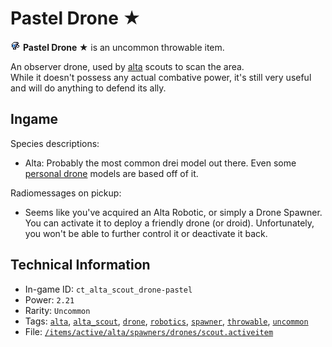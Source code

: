 # Pastel Drone ★

<img src="https://raw.githubusercontent.com/Ceterai/Enternia/main/items/active/alta/spawners/drones/scout.png" alt="Pastel Drone ★ icon" loading="lazy" height=16px width="auto" /> **Pastel Drone ★** is an uncommon throwable item.

An observer drone, used by [alta](https://ceterai.github.io/MyEnternia/Wiki/Tags/Alta) scouts to scan the area.  
While it doesn't possess any actual combative power, it's still very useful and will do anything to defend its ally.

## Ingame

Species descriptions:

- Alta: Probably the most common drei model out there. Even some [personal drone](https://ceterai.github.io/MyEnternia/Wiki/personaldrone) models are based off of it.

Radiomessages on pickup:

- Seems like you've acquired an Alta Robotic, or simply a Drone Spawner. You can activate it to deploy a friendly drone (or droid). Unfortunately, you won't be able to further control it or deactivate it back.

## Technical Information

- In-game ID: `ct_alta_scout_drone-pastel`
- Power: `2.21`
- Rarity: `Uncommon`
- Tags: [`alta`](https://ceterai.github.io/MyEnternia/Wiki/Tags/Alta), [`alta_scout`](https://ceterai.github.io/MyEnternia/Wiki/Tags/AltaScout), [`drone`](https://ceterai.github.io/MyEnternia/Wiki/Tags/Drone), [`robotics`](https://ceterai.github.io/MyEnternia/Wiki/Tags/Robotics), [`spawner`](https://ceterai.github.io/MyEnternia/Wiki/Tags/Spawner), [`throwable`](https://ceterai.github.io/MyEnternia/Wiki/Tags/Throwable), [`uncommon`](https://ceterai.github.io/MyEnternia/Wiki/Tags/Uncommon)
- File: [`/items/active/alta/spawners/drones/scout.activeitem`](https://github.com/Ceterai/Enternia/blob/main/items/active/alta/spawners/drones/scout.activeitem)
